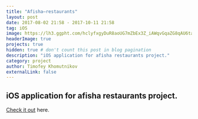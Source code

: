```yaml
---
title: "Afisha–restaurants"
layout: post
date: 2017-08-02 21:58 - 2017-10-11 21:58
tag: iOS
image: https://lh3.ggpht.com/hclyfxgyDuR8aoUG7mZbEx3Z_iAWqvGqaZG8qAU6taAidW0PM1F0o2bwQIdd12rrRg=w300
headerImage: true
projects: true
hidden: true # don't count this post in blog pagination
description: "iOS application for afisha restaurants project."
category: project
author: Timofey Khomutnikov
externalLink: false
---
```

iOS application for afisha restaurants project.
---

[Check it out](https://itunes.apple.com/ru/app/afisa-restorany/id916815434?) here.
